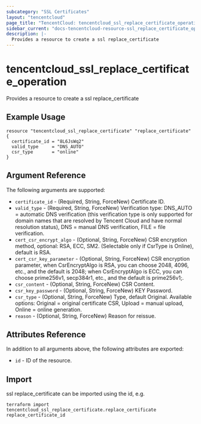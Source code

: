 ```yaml
---
subcategory: "SSL Certificates"
layout: "tencentcloud"
page_title: "TencentCloud: tencentcloud_ssl_replace_certificate_operation"
sidebar_current: "docs-tencentcloud-resource-ssl_replace_certificate_operation"
description: |-
  Provides a resource to create a ssl replace_certificate
---
```


# tencentcloud_ssl_replace_certificate_operation

Provides a resource to create a ssl replace_certificate

## Example Usage

```hcl
resource "tencentcloud_ssl_replace_certificate" "replace_certificate" {
  certificate_id = "8L6JsWq2"
  valid_type     = "DNS_AUTO"
  csr_type       = "online"
}
```

## Argument Reference

The following arguments are supported:

* `certificate_id` - (Required, String, ForceNew) Certificate ID.
* `valid_type` - (Required, String, ForceNew) Verification type: DNS_AUTO = automatic DNS verification (this verification type is only supported for domain names that are resolved by Tencent Cloud and have normal resolution status), DNS = manual DNS verification, FILE = file verification.
* `cert_csr_encrypt_algo` - (Optional, String, ForceNew) CSR encryption method, optional: RSA, ECC, SM2. (Selectable only if CsrType is Online), default is RSA.
* `cert_csr_key_parameter` - (Optional, String, ForceNew) CSR encryption parameter, when CsrEncryptAlgo is RSA, you can choose 2048, 4096, etc., and the default is 2048; when CsrEncryptAlgo is ECC, you can choose prime256v1, secp384r1, etc., and the default is prime256v1;.
* `csr_content` - (Optional, String, ForceNew) CSR Content.
* `csr_key_password` - (Optional, String, ForceNew) KEY Password.
* `csr_type` - (Optional, String, ForceNew) Type, default Original. Available options: Original = original certificate CSR, Upload = manual upload, Online = online generation.
* `reason` - (Optional, String, ForceNew) Reason for reissue.

## Attributes Reference

In addition to all arguments above, the following attributes are exported:

* `id` - ID of the resource.



## Import

ssl replace_certificate can be imported using the id, e.g.

```
terraform import tencentcloud_ssl_replace_certificate.replace_certificate replace_certificate_id
```

